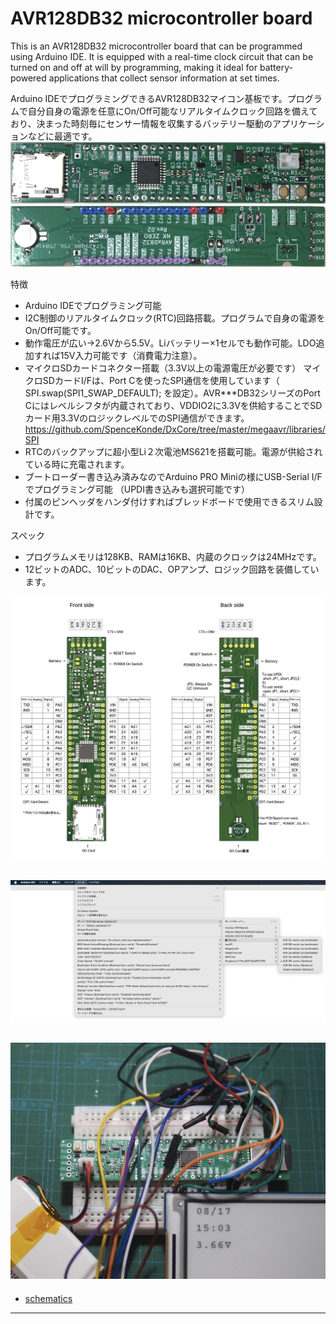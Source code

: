 # AVR128DB32 microcontroller board

This is an AVR128DB32 microcontroller board that can be programmed using Arduino IDE. It is equipped with a real-time clock circuit that can be turned on and off at will by programming, making it ideal for battery-powered applications that collect sensor information at set times.

Arduino IDEでプログラミングできるAVR128DB32マイコン基板です。プログラムで自分自身の電源を任意にOn/Off可能なリアルタイムクロック回路を備えており、決まった時刻毎にセンサー情報を収集するバッテリー駆動のアプリケーションなどに最適です。
![image](image/a01.JPG)  
![image](image/a02.JPG)  

特徴
- Arduino IDEでプログラミング可能
- I2C制御のリアルタイムクロック(RTC)回路搭載。プログラムで自身の電源をOn/Off可能です。
- 動作電圧が広い→2.6Vから5.5V。Liバッテリー×1セルでも動作可能。LDO追加すれば15V入力可能です（消費電力注意）。
- マイクロSDカードコネクター搭載（3.3V以上の電源電圧が必要です）
  マイクロSDカードI/Fは、Port Cを使ったSPI通信を使用しています（ SPI.swap(SPI1_SWAP_DEFAULT); を設定）。AVR***DB32シリーズのPort Cにはレベルシフタが内蔵されており、VDDIO2に3.3Vを供給することでSDカード用3.3VのロジックレベルでのSPI通信ができます。
  https://github.com/SpenceKonde/DxCore/tree/master/megaavr/libraries/SPI
- RTCのバックアップに超小型Li２次電池MS621を搭載可能。電源が供給されている時に充電されます。
- ブートローダー書き込み済みなのでArduino PRO Miniの様にUSB-Serial I/Fでプログラミング可能
  （UPDI書き込みも選択可能です）
- 付属のピンヘッダをハンダ付けすればブレッドボードで使用できるスリム設計です。

スペック
- プログラムメモリは128KB、RAMは16KB、内蔵のクロックは24MHzです。
- 12ビットのADC、10ビットのDAC、OPアンプ、ロジック回路を装備しています。


![image](image/AVR128DB32.png)  

![image](image/ArduinoSettings.png)
---
![image](image/a03.JPG) 
---

* [schematics](schematics/AVRT_2.pdf)


---
